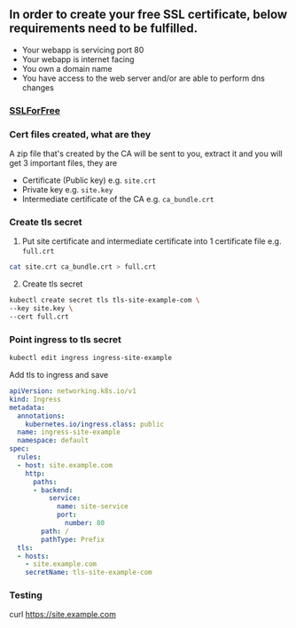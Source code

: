 
## In order to create your free SSL certificate, below requirements need to be fulfilled.
- Your webapp is servicing port 80
- Your webapp is internet facing
- You own a domain name
- You have access to the web server and/or are able to perform dns changes

### [SSLForFree](https://www.sslforfree.com/)

### Cert files created, what are they
A zip file that's created by the CA will be sent to you, extract it and you will get 3 important files, they are
- Certificate (Public key) e.g. ```site.crt```
- Private key e.g. ```site.key```
- Intermediate certificate of the CA e.g. ```ca_bundle.crt```

### Create tls secret
1. Put site certificate and intermediate certificate into 1 certificate file e.g. ```full.crt```
```bash
cat site.crt ca_bundle.crt > full.crt
```
2. Create tls secret
```bash
kubectl create secret tls tls-site-example-com \
--key site.key \
--cert full.crt
```

### Point ingress to tls secret
```bash
kubectl edit ingress ingress-site-example
```
Add tls to ingress and save
```yaml
apiVersion: networking.k8s.io/v1
kind: Ingress
metadata:
  annotations:
    kubernetes.io/ingress.class: public
  name: ingress-site-example
  namespace: default
spec:
  rules:
  - host: site.example.com
    http:
      paths:
      - backend:
          service:
            name: site-service
            port:
              number: 80
        path: /
        pathType: Prefix
  tls:
  - hosts:
    - site.example.com
    secretName: tls-site-example-com
```

### Testing
curl https://site.example.com

